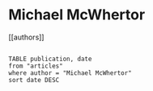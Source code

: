 # Michael McWhertor

[[authors]]

```dataview

TABLE publication, date
from "articles"
where author = "Michael McWhertor"
sort date DESC

```